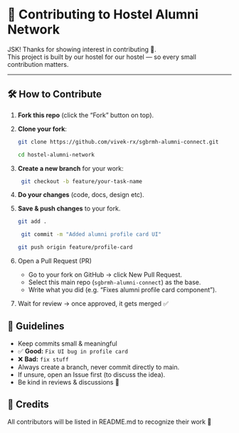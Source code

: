 # 🤝 Contributing to Hostel Alumni Network  

JSK! Thanks for showing interest in contributing 🚀.  
This project is built by our hostel for our hostel — so every small contribution matters.  

---

## 🛠 How to Contribute

1. **Fork this repo** (click the “Fork” button on top).
   
3. **Clone your fork**:  
   ```bash
   git clone https://github.com/vivek-rx/sgbrmh-alumni-connect.git
   ```
   ```bash
   cd hostel-alumni-network
   ```

4. **Create a new branch** for your work:
   ```bash
    git checkout -b feature/your-task-name
   ```
   
5. **Do your changes** (code, docs, design etc).
   
6. **Save & push changes** to your fork.
   ```bash
   git add .
   ```
   ```bash
    git commit -m "Added alumni profile card UI"
    ```
    ```bash
    git push origin feature/profile-card
    ```
    
7. Open a Pull Request (PR)
   * Go to your fork on GitHub → click New Pull Request.
   * Select this main repo (`sgbrmh-alumni-connect`) as the base.
   * Write what you did (e.g. “Fixes alumni profile card component”).
     
8. Wait for review → once approved, it gets merged ✅

## 📌 Guidelines
- Keep commits small & meaningful
- ✅ **Good:** `Fix UI bug in profile card`  
- ❌ **Bad:** `fix stuff`
- Always create a branch, never commit directly to main.
- If unsure, open an Issue first (to discuss the idea).
- Be kind in reviews & discussions 🙏

## 🎉 Credits
All contributors will be listed in README.md to recognize their work 🌟
